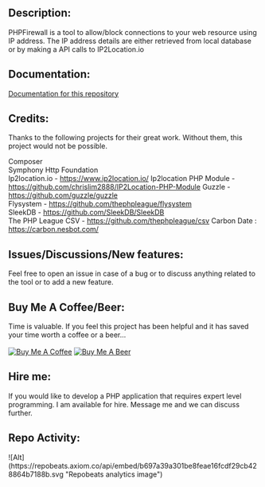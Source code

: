 <h2>Description:</h2>
PHPFirewall is a tool to allow/block connections to your web resource using IP address. The IP address details are either retrieved from local database or by making a API calls to IP2Location.io

<h2>Documentation:</h2>

[Documentation for this repository](https://github.com/oyeaussie/PHPFirewall/wiki/1.-Description)

<h2>Credits:</h2>
Thanks to the following projects for their great work. Without them, this project would not be possible.<br>

Composer<br>
Symphony Http Foundation<br>
Ip2location.io - https://www.ip2location.io/
Ip2location PHP Module - https://github.com/chrislim2888/IP2Location-PHP-Module
Guzzle - https://github.com/guzzle/guzzle<br>
Flysystem - https://github.com/thephpleague/flysystem<br>
SleekDB - https://github.com/SleekDB/SleekDB<br>
The PHP League CSV - https://github.com/thephpleague/csv
Carbon Date : https://carbon.nesbot.com/

<h2>Issues/Discussions/New features:</h2>
Feel free to open an issue in case of a bug or to discuss anything related to the tool or to add a new feature.

<h2>Buy Me A Coffee/Beer:</h2>
Time is valuable. If you feel this project has been helpful and it has saved your time worth a coffee or a beer...<br><br>
<a href="https://www.buymeacoffee.com/oyeaussie" target="_blank"><img src="https://github.com/oyeaussie/assets/blob/main/buymecoffee.jpg" alt="Buy Me A Coffee"></a>
<a href="https://github.com/sponsors/oyeaussie?frequency=one-time&sponsor=oyeaussie&amount=10" target="_blank"><img src="https://github.com/oyeaussie/assets/blob/main/buymebeer.jpg" alt="Buy Me A Beer"></a>

<h2>Hire me:</h2>
If you would like to develop a PHP application that requires expert level programming. I am available for hire. Message me and we can discuss further.

<h2>Repo Activity:</h2>
![Alt](https://repobeats.axiom.co/api/embed/b697a39a301be8feae16fcdf29cb428864b7188b.svg "Repobeats analytics image")
